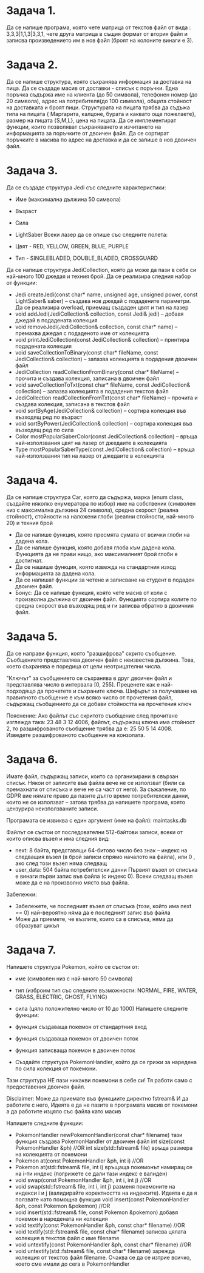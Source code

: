 # Задача 1. 
Да се напише програма, която чете матрица от текстов файл от вида : 3,3,3|1,1,3|3,3,1, чете друга матрица в същия формат от втория файл и записва произведението им в нов файл (броят на колоните винаги е 3).

# Задача 2.  
Да се напише структура, която съхранява информация за доставка на пица. Да се създаде масив от доставки - списък с поръчки. Една поръчка съдържа име на клиента (до 50 символа), телефонен номер (до 20 символа), адрес на потребителя(до 100 символа), общата стойност на доставката и броят пици. Структурата на пицата трябва да съдъжа типа на пицата { Маргарита, калцоне, бурата и каквато още пожелаете}, размер на пицата {S,M,L}, цена на пицата. Да се имплементират функции, които позволяват съхраняването и изчитането на информацията за поръчките от двоичен файл. Да се сортират поръчките в масива по адрес на доставка и да се запише в нов двоичен файл.

# Задача 3. 
Да се създаде структура Jedi със следните характеристики:

* Име (максимална дължина 50 символа)
* Възраст
* Сила
* LightSaber
Всеки лазер да се опише със следните полета:

* Цвят - RED, YELLOW, GREEN, BLUE, PURPLE
* Тип - SINGLEBLADED, DOUBLE_BLADED, CROSSGUARD

Да се напише структура JediCollection, която да може да пази в себе си най-много 100 джедая и техния брой. Да се реализира следния набор от функции:

* Jedi createJedi(const char* name, unsigned age, unsigned power, const LightSaber& saber) – създава нов джедай с подадените параметри. Да се реализира overload, приемащ създаден цвят и тип на лазер
* void addJedi(JediCollection& collection, const Jedi& jedi) – добавя джедай в подадената колекция
* void removeJedi(JediCollection& collection, const char* name) – премахва джедая с подаденото име от колекцията
* void printJediCollection(const JediCollection& collection) – принтира подадената колекция
* void saveCollectionToBinary(const char* fileName, const JediCollection& collection) – запазва колекцията в подадения двоичен файл
* JediCollection readCollectionFromBinary(const char* fileName) – прочита и създава колекция, записана в двоичен файл
* void saveCollectionToTxt(const char* fileName, const JediCollection& collection) – запазва колекцията в подадения текстов файл
* JediCollection readCollectionFromTxt(const char* fileName) – прочита и създава колекция, записана в текстов файл
* void sortByAge(JediCollection& collection) – сортира колекция във възходящ ред по възраст
* void sortByPower(JediCollection& collection) – сортира колекция във възходящ ред по сила
* Color mostPopularSaberColor(const JediCollection& collection) – връща най-използвания цвят на лазер от джедаите в колекцията
* Type mostPopularSaberType(const JediCollection& collection) – връща най-използвания тип на лазер от джедаите в колекцията

# Задача 4. 
Да се напише структура Car, която да съдържа, марка (enum class, създайте няколко енумератора по избор) име на собственик (символен низ с максимална дължина 24 символа), средна скорост (реална стойност), стойности на наложени глоби (реални стойности, най-много 20) и техния брой

* Да се напише функция, която пресмята сумата от всички глоби на дадена кола.
* Да се напише функция, която добавя глоба към дадена кола. Функцията да не прави нищо, ако максималният брой глоби е достигнат.
* Да се нашише функция, която извежда на стандартния изход информацията за дадена кола.
* Да се напишат функции за четене и записване на студент в подаден двоичен файл.
* Бонус: Да се напише функция, която чете масив от коли с произволна дължина от двоичен файл. Функцията сортира колите по средна скорост във възходящ ред и ги записва обратно в двоичния файл.

# Задача 5. 
Да се направи функция, която "разшифрова" скрито съобщение. Съобщението представлява двоичен файл с неизвестна дължина. Това, което съхранява е поредица от цели неотрицателни числа.

"Ключът" за съобщението се съхранява в друг двоичен файл и представлява число в интервала [0, 255]. Преценете как е най-подходящо да прочетете и съхраните ключа. Шифърът за получаване на правилното съобщение е към всяко число от прочетения файл, съдържащ съобщението да се добави стойността на прочетения ключ

Пояснение: Aко файлът със скритото съобщение след прочитане изглежда така: 23 48 3 12 4006, файлът, съдържащ ключа има стойност 2, то разшифрованото съобщение трябва да е: 25 50 5 14 4008. Изведете разшифрованото съобщение на конзолата.

# Задача 6.
Имате файл, съдържащ записи, които са организирани в свързан списък. Някои от записите във файла вече не се използват (били са премахнати от списъка и вече не са част от него). За съжаление, по GDPR вие нямате право да пазите дълго време потребителски данни, които не се използват – затова трябва да напишете програма, която цензурира неизползваните записи.

Програмата се извиква с един аргумент (име на файл): maintasks.db

Файлът се състои от последователни 512-байтови записи, всеки от които описва възел и има следния вид:

* next: 8 байта, представящи 64-битово число без знак – индекс на следващия възел (в брой записи спрямо началото на файла), или 0 , ако след този възел няма следващ
* user_data: 504 байта потребителски данни
Първият възел от списъка е винаги първи запис във файла (с индекс 0). Всеки следващ възел може да е на произволно място във файла.

Забележки:

* Забележете, че последният възел от списъка (този, който има next == 0) най-вероятно няма да е последният запис във файла
* Може да приемете, че възлите, които са в списъка, няма да образуват цикъл

# Задача 7.
Напишете структура Pokemon, който се състои от:

* име (символен низ с най-много 50 символа)
* тип (изброим тип със следните възможности: NORMAL, FIRE, WATER, GRASS, ELECTRIC, GHOST, FLYING)
* сила (цяло положително число от 10 до 1000)
Напишете следните функции:

* функция създаваща покемон от стандартния вход
* функция създаваща покемон от двоичен поток
* функция записваща покемон в двоичен поток
* Създайте структура PokemonHandler, който да се грижи за наредена по сила колекция от покемони.

Тази структура НЕ пази никакви покемони в себе си! Тя работи само с предоставения двоичен файл.

Disclaimer: Може да приемате във функциите директно fstream& И да работите с него, Идеята е да не пазите в програмата масив от покемони а да работите изцяло със файла като масив

Напишете следните функции:

* PokemonHandler newPokemonHandler(const char* filename)
тази функция създава PokemonHandler от двоичен файл
int size(const PokemonHandler &ph)
//OR
int size(std::fstream& file)
връща размера на колекцията от покемони
* Pokemon at(const PokemonHandler &ph, int i)
//OR
* Pokemon at(std::fstream& file, int i)
връщаща покемонът намиращ се на i-ти индекс (погрижете се дали тази индекс е валиден)
* void swap(const PokemonHandler &ph, int i, int j)
//OR
* void swap(std::fstream& file, int i, int j)
разменя покемоните на индекси i и j (валидирайте коректността на индексите). Идеята е да я ползвате като помощна функция
void insert(const PokemonHandler &ph, const Pokemon &pokemon)
//OR
* void insert(std::fstream& file, const Pokemon &pokemon)
добавя покемон в наредената ни колекция
* void textify(const PokemonHandler &ph, const char* filename)
//OR
* void textify(std::fstream& file, const char* filename)
записва цялата колекция в текстов файл с име filename
* void untextify(const PokemonHandler &ph, const char* filename)
//OR
* void untextify(std::fstream& file, const char* filename)
зарежда колекция от текстов файл filename. Очаква се да се изтрие всичко, което сме имали до сега в PokemonHandler
